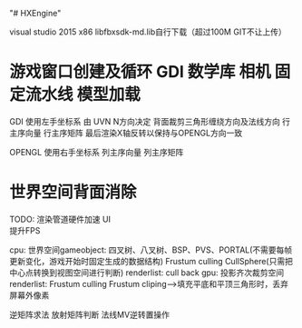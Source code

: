 "# HXEngine" 

visual studio 2015  x86  libfbxsdk-md.lib自行下载（超过100M GIT不让上传）

游戏窗口创建及循环
GDI
数学库
相机
固定流水线
模型加载
================================================================================
GDI 使用左手坐标系     由 UVN N方向决定   背面裁剪三角形缠绕方向及法线方向
行主序向量 行主序矩阵	最后渲染X轴反转以保持与OPENGL方向一致

OPENGL 使用右手坐标系
列主序向量 列主序矩阵

世界空间背面消除
================================================================================
TODO:
渲染管道硬件加速
UI  
提升FPS

cpu:
	世界空间gameobject:
		四叉树、八叉树、BSP、PVS、PORTAL(不需要每帧更新变化，游戏开始时固定生成的数据结构)
		Frustum culling    CullSphere(只需把中心点转换到视图空间进行判断)
	renderlist:
		cull back
gpu:
	投影齐次裁剪空间renderlist:
		Frustum culling 
		Frustum cliping-->填充平底和平顶三角形时，丢弃屏幕外像素
		
		
逆矩阵求法  放射矩阵判断  法线MV逆转置操作